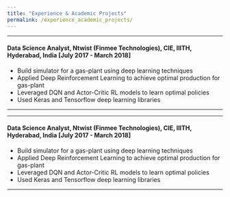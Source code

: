 ```yaml
---
title: "Experience & Academic Projects"
permalink: /experience_academic_projects/
---
```


---
#### Data Science Analyst, Ntwist (Finmee Technologies), CIE, IIITH, Hyderabad, India [July 2017 - March 2018]
* Build simulator for a gas-plant using deep learning techniques  
* Applied Deep Reinforcement Learning to achieve optimal production for gas-plant  
* Leveraged DQN and Actor-Critic RL models to learn optimal policies  
* Used Keras and Tensorflow deep learning libraries  

---

---
#### Data Science Analyst, Ntwist (Finmee Technologies), CIE, IIITH, Hyderabad, India [July 2017 - March 2018]
* Build simulator for a gas-plant using deep learning techniques  
* Applied Deep Reinforcement Learning to achieve optimal production for gas-plant  
* Leveraged DQN and Actor-Critic RL models to learn optimal policies  
* Used Keras and Tensorflow deep learning libraries  

---

